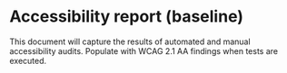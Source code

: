 # Accessibility report (baseline)

This document will capture the results of automated and manual accessibility audits. Populate with WCAG 2.1 AA findings when tests are executed.
